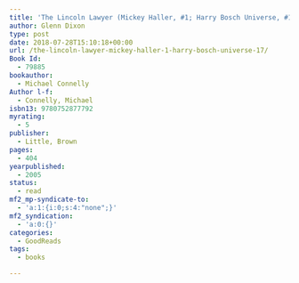 ```yaml
---
title: 'The Lincoln Lawyer (Mickey Haller, #1; Harry Bosch Universe, #17)'
author: Glenn Dixon
type: post
date: 2018-07-28T15:10:18+00:00
url: /the-lincoln-lawyer-mickey-haller-1-harry-bosch-universe-17/
Book Id:
  - 79885
bookauthor:
  - Michael Connelly
Author l-f:
  - Connelly, Michael
isbn13: 9780752877792
myrating:
  - 5
publisher:
  - Little, Brown
pages:
  - 404
yearpublished:
  - 2005
status:
  - read
mf2_mp-syndicate-to:
  - 'a:1:{i:0;s:4:"none";}'
mf2_syndication:
  - 'a:0:{}'
categories:
  - GoodReads
tags:
  - books

---
```

